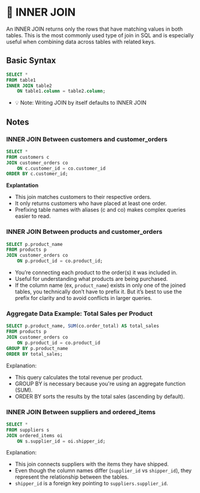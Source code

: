 # 🔗 INNER JOIN
An INNER JOIN returns only the rows that have matching values in both tables. This is the most commonly used type of join in SQL and is especially useful when combining data across tables with related keys.

## Basic Syntax
```sql
SELECT *
FROM table1
INNER JOIN table2
    ON table1.column = table2.column;
```
- 💡 Note: Writing JOIN by itself defaults to INNER JOIN

## Notes
### INNER JOIN Between customers and customer_orders
```sql
SELECT *
FROM customers c
JOIN customer_orders co
    ON c.customer_id = co.customer_id
ORDER BY c.customer_id;
```
**Explantation**
- This join matches customers to their respective orders.
- It only returns customers who have placed at least one order.
- Prefixing table names with aliases (c and co) makes complex queries easier to read.

### INNER JOIN Between products and customer_orders
```sql
SELECT p.product_name
FROM products p
JOIN customer_orders co
    ON p.product_id = co.product_id;
```
- You’re connecting each product to the order(s) it was included in.
- Useful for understanding what products are being purchased.
- If the column name (ex, `product_name`) exists in only one of the joined tables, you technically don’t have to prefix it. But it’s best to use the prefix for clarity and to avoid conflicts in larger queries.

### Aggregate Data Example: Total Sales per Product
```sql
SELECT p.product_name, SUM(co.order_total) AS total_sales
FROM products p
JOIN customer_orders co
    ON p.product_id = co.product_id
GROUP BY p.product_name
ORDER BY total_sales;
```
Explanation:
- This query calculates the total revenue per product.
- GROUP BY is necessary because you're using an aggregate function (SUM).
- ORDER BY sorts the results by the total sales (ascending by default).

### INNER JOIN Between suppliers and ordered_items
```sql
SELECT *
FROM suppliers s
JOIN ordered_items oi
    ON s.supplier_id = oi.shipper_id;
```
Explanation:
- This join connects suppliers with the items they have shipped.
- Even though the column names differ (`supplier_id` vs `shipper_id`), they represent the relationship between the tables.
- `shipper_id` is a foreign key pointing to `suppliers.supplier_id`.



